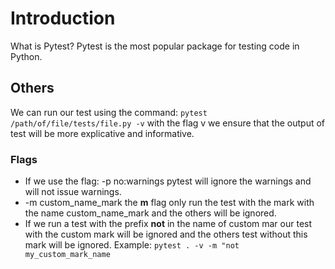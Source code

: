 # Introduction
What is Pytest?
Pytest is the most popular package for testing code in Python.

## Others
We can run our test using the command: ```pytest /path/of/file/tests/file.py -v```
with the flag v we ensure that the output of test will be more explicative and informative.
 ### Flags 
- If we use the flag: -p no:warnings pytest will ignore the warnings and will not issue warnings.
- -m custom_name_mark the **m** flag only run the test with the mark with the name custom_name_mark and the others will be ignored.
- If we run a test with the prefix **not** in the name of custom mar our test with the custom mark will be ignored and the others test without this mark
  will be ignored. Example: ```pytest . -v -m "not my_custom_mark_name```